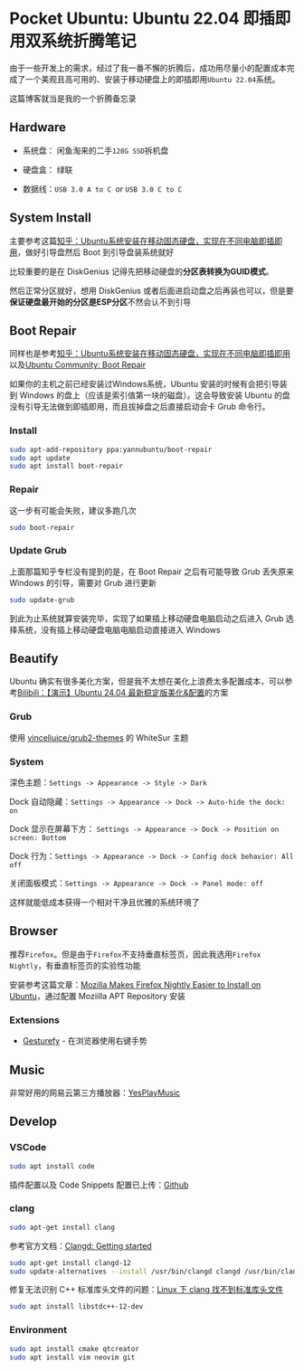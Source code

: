 # Pocket Ubuntu: Ubuntu 22.04 即插即用双系统折腾笔记

由于一些开发上的需求，经过了我一番不懈的折腾后，成功用尽量小的配置成本完成了一个美观且高可用的、安装于移动硬盘上的即插即用`Ubuntu 22.04`系统。

这篇博客就当是我的一个折腾备忘录

## Hardware

- 系统盘： 闲鱼淘来的二手`128G SSD`拆机盘

- 硬盘盒： 绿联

- 数据线：`USB 3.0 A to C `or `USB 3.0 C to C`

## System Install

主要参考这篇[知乎：Ubuntu系统安装在移动固态硬盘，实现在不同电脑即插即用](https://zhuanlan.zhihu.com/p/618018275)，做好引导盘然后 Boot 到引导盘装系统就好

比较重要的是在 DiskGenius 记得先把移动硬盘的**分区表转换为GUID模式**。

然后正常分区就好，想用 DiskGenius 或者后面进启动盘之后再装也可以，但是要**保证硬盘最开始的分区是ESP分区**不然会认不到引导

## Boot Repair

同样也是参考[知乎：Ubuntu系统安装在移动固态硬盘，实现在不同电脑即插即用](https://zhuanlan.zhihu.com/p/618018275)以及[Ubuntu Community: Boot Repair](https://help.ubuntu.com/community/Boot-Repair)

如果你的主机之前已经安装过Windows系统，Ubuntu 安装的时候有会把引导装到 Windows 的盘上（应该是索引值第一块的磁盘）。这会导致安装 Ubuntu 的盘没有引导无法做到即插即用，而且拔掉盘之后直接启动会卡 Grub 命令行。

### Install

```bash
sudo apt-add-repository ppa:yannubuntu/boot-repair
sudo apt update
sudo apt install boot-repair
```

### Repair

这一步有可能会失败，建议多跑几次

```bash
sudo boot-repair
```

### Update Grub

上面那篇知乎专栏没有提到的是，在 Boot Repair 之后有可能导致 Grub 丢失原来 Windows 的引导，需要对 Grub 进行更新

```bash
sudo update-grub
```

到此为止系统就算安装完毕，实现了如果插上移动硬盘电脑启动之后进入 Grub 选择系统，没有插上移动硬盘电脑电脑启动直接进入 Windows

## Beautify

Ubuntu 确实有很多美化方案，但是我不太想在美化上浪费太多配置成本，可以参考[Bilibili：【演示】Ubuntu 24.04 最新稳定版美化&配置](www.bilibili.com/video/BV1br421K7ui/)的方案

### Grub

使用 [vinceliuice/grub2-themes](https://github.com/vinceliuice/grub2-themes) 的 WhiteSur 主题

### System

深色主题：`Settings -> Appearance -> Style -> Dark`

Dock 自动隐藏：`Settings -> Appearance -> Dock -> Auto-hide the dock: on`

Dock 显示在屏幕下方： `Settings -> Appearance -> Dock -> Position on screen: Bottom`

Dock 行为：`Settings -> Appearance -> Dock -> Config dock behavior: All off`

关闭面板模式：`Settings -> Appearance -> Dock -> Panel mode: off`

这样就能低成本获得一个相对干净且优雅的系统环境了

## Browser

推荐`Firefox`。但是由于`Firefox`不支持垂直标签页，因此我选用`Firefox Nightly`，有垂直标签页的实验性功能

安装参考这篇文章：[Mozilla Makes Firefox Nightly Easier to Install on Ubuntu](https://www.omgubuntu.co.uk/2023/10/firefox-nightly-deb-packages-mozilla-apt-repostiory)，通过配置 Moziilla APT Repository 安装

### Extensions

- [Gesturefy](https://github.com/Robbendebiene/Gesturefy) - 在浏览器使用右键手势

## Music

非常好用的网易云第三方播放器：[YesPlayMusic](https://github.com/qier222/YesPlayMusic)

## Develop

### VSCode

```bash
sudo apt install code
```

插件配置以及 Code Snippets 配置已上传：[Github](https://github.com/LanternCX/Competitive-Programing/tree/main/VS%20Code%20Config)

### clang

```bash
sudo apt-get install clang
```

参考官方文档：[Clangd: Getting started](https://clangd.llvm.org/installation)

```bash
sudo apt-get install clangd-12
sudo update-alternatives --install /usr/bin/clangd clangd /usr/bin/clangd-12 100
```

修复无法识别 C++ 标准库头文件的问题：[Linux 下 clang 找不到标准库头文件](http://www.man6.org/blog/Linux/Linux%E4%B8%8Bclang%E6%89%BE%E4%B8%8D%E5%88%B0%E6%A0%87%E5%87%86%E5%BA%93%E5%A4%B4%E6%96%87%E4%BB%B6.md)

```bash
sudo apt install libstdc++-12-dev
```

### Environment

```bash
sudo apt install cmake qtcreator
sudo apt install vim neovim git
```
